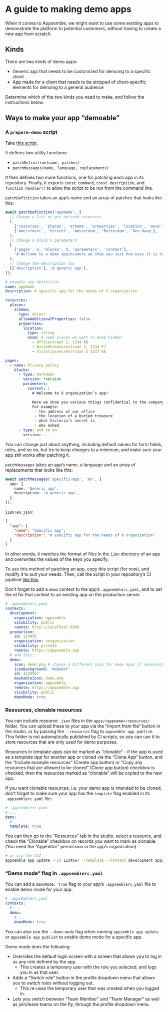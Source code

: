 # A guide to making demo apps

When it comes to Appsemble, we might want to use some existing apps to demonstrate the platform to
potential customers, without having to create a new app from scratch.

## Kinds

There are two kinds of demo apps:

- Generic app that needs to be customized for demoing to a specific client
- App made for a client that needs to be stripped of client-specific elements for demoing to a
  general audience

Determine which of the two kinds you need to make, and follow the instructions below.

## Ways to make your app “demoable”

### A `prepare-demo` script

Take
[this script](https://gitlab.com/appsemble/amersfoort/-/blob/main/packages/scripts/src/commands/prepare-demo.ts).

It defines two utility functions:

- `patchDefinition(name, patches)`
- `patchMessages(name, language, replacements)`

It then defines two more functions, one for patching each app in its repository. Finally, it exports
`const command`, `const description`, and `function handler()` to allow the script to be run from
the command line.

`patchDefinition` takes an app’s name and an array of patches that looks like this:

```ts
await patchDefinition('appName', [
  // Change a list of pre-defined resources
  [
    ['resources', 'places', 'schema', 'properties', 'location', 'enum'],
    ['Amersfoort', 'Utrecht', 'Amsterdam', 'Rotterdam', 'Den Haag'],
  ],
  // Change a block’s parameters
  [
    ['pages', 0, 'blocks', 0, 'parameters', 'content'],
    '# Welcome to a demo app\n\nHere we show you just how easy it is to make an app with appsemble.',
  ],
  // Change the description too
  [['description'], 'A generic app'],
]);
```

```yaml
# example app definition
name: appName
description: A specific app for the needs of X organization

resources:
  places:
    schema:
      type: object
      allowAdditionalProperties: false
      properties:
        location:
          type: string
          enum: # some places we want to keep hidden
            - Officestraat 1, 1234 AB
            - Buriedtreasurestraat 3, 1234 PJ
            - Victoriassecretstraat 5 1337 EE

pages:
  - name: Privacy policy
    blocks:
      - type: markdown
        version: *version
        parameters:
          content: |
            # Welcome to X organization’s app!

            Here we show you various things confidential to the company.
            For example:
             - the address of our office
             - the location of a buried treasure
             - what Victoria’s secret is
             - who asked
      - type: and so on
        version: ...
```

You can change just about anything, including default values for form fields, roles, and so on, but
try to keep changes to a minimum, and make sure your app still works after patching it.

`patchMessages` takes an app’s name, a language and an array of replacements that looks like this:

```ts
await patchMessages('specific-app', 'en', {
  app: {
    name: 'Generic app',
    description: 'A generic app',
  },
});
```

`i18n/en.json`:

```json
{
  "app": {
    "name": "Specific app",
    "description": "A specific app for the needs of X organization"
  }
}
```

In other words, it matches the format of files in the `i18n` directory of an app and overwrites the
values of the keys you specify.

To use this method of patching an app, copy this script (for now), and modify it to suit your needs.
Then, call the script in your repository’s CI pipeline
[like this](https://gitlab.com/appsemble/amersfoort/-/blob/main/.gitlab-ci.yml#L64).

Don’t forget to add a `demo` context to the app’s `.appsemblerc.yaml`, and to set the id for that
context to an existing app on the production server.

```yaml
# .appsemblerc.yaml
contexts:
  development:
    organization: appsemble
    visibility: public
    remote: http://localhost:9999
  production:
    id: 123456
    organization: xorganization
    visibility: private
    remote: https://appsemble.app
  # add this:
  demo:
    icon: demo.png # choose a different icon for demo apps if necessary
    iconBackground: '#ababef'
    id: 1234567
    maskableIcon: demo.png
    organization: appsemble
    remote: https://appsemble.app
    visibility: public
    demoMode: true
```

### Resources, clonable resources

You can include resource `.json` files in the `apps/<appname>/resources/` folder. You can upload
these to your app via the “Import from file” button in the studio, or by passing the `--resources`
flag to `appsemble app publish`. This folder is not automatically published by CI scripts, so you
can use it to store resources that are only used for demo purposes.

Resources in template apps can be marked as “clonable” - if the app is used as a _template app_ for
another app or cloned via the “Clone App” button, and the “Include example resources” (Create app
button) or “Copy any resources that are allowed to be cloned” (Clone app button) checkbox is
checked, then the resources marked as “clonable” will be copied to the new app.

If you want clonable resources, i.e. your demo app is intended to be cloned, don’t forget to make
sure your app has the `template` flag enabled in its `.appsemblerc.yaml` file:

```yaml
# .appsemblerc.yaml
# ...
demo:
  # ...
  template: true
```

You can then go to the “Resources” tab in the studio, select a resource, and check the “Clonable”
checkbox on records you want to mark as clonable. (You need the “AppEditor” permission in the app’s
organization)

```sh
# or via the CLI
appsemble app update --id 1234567 --template --context development apps/app
```

### “Demo mode” flag in `.appsemblerc.yaml`

You can add a `demoMode: true` flag to your app’s `.appsemblerc.yaml` file to enable demo mode for
your app.

```yaml
# .appsemblerc.yaml
contexts:
  # ...
  demo:
    # ...
    demoMode: true
```

You can also use the `--demo-mode` flag when running `appsemble app update` or
`appsemble app publish` to enable demo mode for a specific app.

Demo mode does the following:

- Overrides the default login screen with a screen that allows you to log in as any role defined by
  the app.
  - This creates a temporary user with the role you selected, and logs you in as that user.
- Adds a “Switch role” button in the profile dropdown menu that allows you to switch roles without
  logging out.
  - This re-uses the temporary user that was created when you logged in.
- Lets you switch between “Team Member” and “Team Manager” as well as join/leave teams on the fly,
  through the profile dropdown menu.

